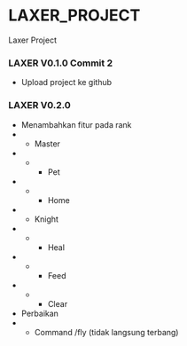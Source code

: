 # LAXER_PROJECT
Laxer Project

### LAXER V0.1.0 Commit 2
- Upload project ke github

### LAXER V0.2.0
- Menambahkan fitur pada rank
- - Master
- - - Pet
- - - Home
- - Knight
- - - Heal
- - - Feed
- - - Clear
- Perbaikan
- - Command /fly (tidak langsung terbang)

